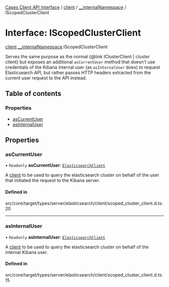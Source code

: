 [Cases Client API Interface](../README.md) / [client](../modules/client.md) / [\_\_internalNamespace](../modules/client.__internalNamespace.md) / IScopedClusterClient

# Interface: IScopedClusterClient

[client](../modules/client.md).[__internalNamespace](../modules/client.__internalNamespace.md).IScopedClusterClient

Serves the same purpose as the normal {@link IClusterClient | cluster client} but exposes
an additional `asCurrentUser` method that doesn't use credentials of the Kibana internal
user (as `asInternalUser` does) to request Elasticsearch API, but rather passes HTTP headers
extracted from the current user request to the API instead.

## Table of contents

### Properties

- [asCurrentUser](client.__internalNamespace.IScopedClusterClient.md#ascurrentuser)
- [asInternalUser](client.__internalNamespace.IScopedClusterClient.md#asinternaluser)

## Properties

### asCurrentUser

• `Readonly` **asCurrentUser**: [`ElasticsearchClient`](../modules/client.__internalNamespace.md#elasticsearchclient)

A [client](../modules/client.__internalNamespace.md#elasticsearchclient) to be used to query the elasticsearch cluster
on behalf of the user that initiated the request to the Kibana server.

#### Defined in

src/core/target/types/server/elasticsearch/client/scoped_cluster_client.d.ts:20

___

### asInternalUser

• `Readonly` **asInternalUser**: [`ElasticsearchClient`](../modules/client.__internalNamespace.md#elasticsearchclient)

A [client](../modules/client.__internalNamespace.md#elasticsearchclient) to be used to query the elasticsearch cluster
on behalf of the internal Kibana user.

#### Defined in

src/core/target/types/server/elasticsearch/client/scoped_cluster_client.d.ts:15
